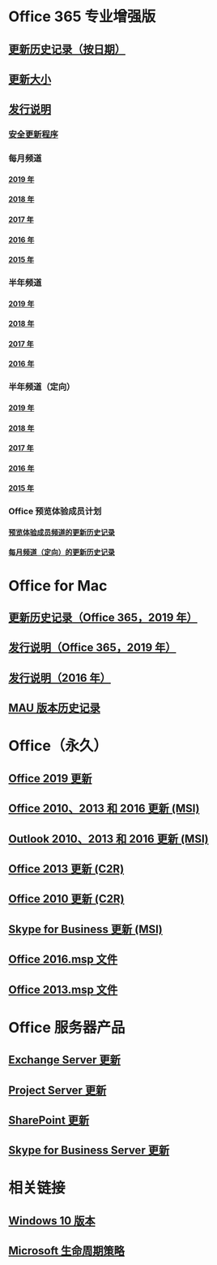 # Office 365 专业增强版
## [更新历史记录（按日期）](update-history-office365-proplus-by-date.md)
## [更新大小](download-sizes-office365-proplus-updates.md)

## [发行说明](release-notes-office365-proplus.md)

### [安全更新程序](office365-proplus-security-updates.md)

### 每月频道
#### [2019 年](monthly-channel-2019.md)
#### [2018 年](monthly-channel-2018.md)
#### [2017 年](monthly-channel-2017.md)
#### [2016 年](monthly-channel-2016.md)
#### [2015 年](monthly-channel-2015.md)

### 半年频道
#### [2019 年](semi-annual-channel-2019.md)
#### [2018 年](semi-annual-channel-2018.md)
#### [2017 年](semi-annual-channel-2017.md)
#### [2016 年](semi-annual-channel-2016.md)

### 半年频道（定向）
#### [2019 年](semi-annual-channel-targeted-2019.md)
#### [2018 年](semi-annual-channel-targeted-2018.md)
#### [2017 年](semi-annual-channel-targeted-2017.md)
#### [2016 年](semi-annual-channel-targeted-2016.md)
#### [2015 年](semi-annual-channel-targeted-2015.md)

### Office 预览体验成员计划
#### [预览体验成员频道的更新历史记录](update-history-office-insider.md)
#### [每月频道（定向）的更新历史记录](update-history-monthly-channel-targeted.md)

# Office for Mac
## [更新历史记录（Office 365，2019 年）](update-history-office-for-mac.md)
## [发行说明（Office 365，2019 年）](release-notes-office-for-mac.md)
## [发行说明（2016 年）](release-notes-office-2016-mac.md)
## [MAU 版本历史记录](release-history-microsoft-autoupdate.md)

# Office（永久）
## [Office 2019 更新](update-history-office-2019.md)
## [Office 2010、2013 和 2016 更新 (MSI)](office-updates-msi.md)
## [Outlook 2010、2013 和 2016 更新 (MSI)](outlook-updates-msi.md)
## [Office 2013 更新 (C2R)](update-history-office-2013.md)
## [Office 2010 更新 (C2R)](update-history-office-2010-click-to-run.md)
## [Skype for Business 更新 (MSI)](https://docs.microsoft.com/SkypeForBusiness/sfb-client-updates)
## [Office 2016.msp 文件](msp-files-office-2016.md)
## [Office 2013.msp 文件](msp-files-office-2013.md)

# Office 服务器产品
## [Exchange Server 更新](https://docs.microsoft.com/Exchange/new-features/build-numbers-and-release-dates)
## [Project Server 更新](project-server-updates.md)
## [SharePoint 更新](sharepoint-updates.md)
## [Skype for Business Server 更新](https://docs.microsoft.com/SkypeForBusiness/sfb-server-updates)

# 相关链接
## [Windows 10 版本](https://www.microsoft.com/itpro/windows-10/release-information)
## [Microsoft 生命周期策略](https://support.microsoft.com/lifecycle)
